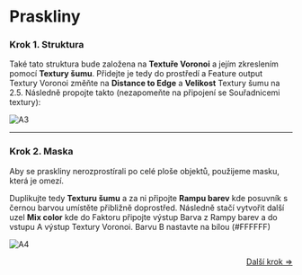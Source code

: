 # Praskliny
### Krok 1. Struktura
Také tato struktura bude založena na **Textuře Voronoi** a jejím zkreslením pomocí **Textury šumu**. Přidejte je tedy do prostředí a Feature output Textury Voronoi změňte na **Distance to Edge** a **Velikost** Textury šumu na 2.5. Následně propojte takto (nezapomeňte na připojení se Souřadnicemi textury):

![A3](https://github.com/user-attachments/assets/7dada819-5261-4727-b13c-97e9d95fe838)

---
### Krok 2. Maska
Aby se praskliny nerozprostírali po celé ploše objektů, použijeme masku, která je omezí.

Duplikujte tedy **Texturu šumu** a za ni připojte **Rampu barev** kde posuvník s černou barvou umístěte přibližně doprostřed. Následně stačí vytvořit další uzel **Mix color** kde do Faktoru připojte výstup Barva z Rampy barev a do vstupu A výstup Textury Voronoi. Barvu B nastavte na bílou (#FFFFFF)

![A4](https://github.com/user-attachments/assets/7a093dfe-94d4-475e-8ead-ba332324adee)

<div align="right">
<a href="https://github.com/Milimar16/Blender-realisticke-povrchy/blob/main/Po%C5%A1kozen%C3%AD.md">Další krok =></a>
 </div>
